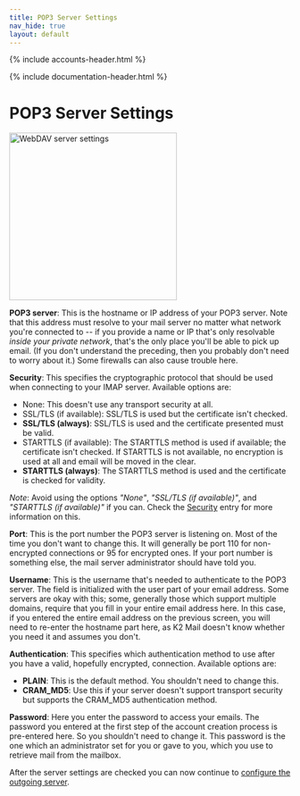 ```yaml
---
title: POP3 Server Settings
nav_hide: true
layout: default
---
```


{% include accounts-header.html %}

{% include documentation-header.html %}

# POP3 Server Settings

<img src="{{site.url}}/assets/img/account_setup_step3_pop3_incoming_server.png" width="300" alt="WebDAV server settings" />

**POP3 server**: This is the hostname or IP address of your POP3 server. Note that this address must resolve to your mail server no matter what network you're connected to -- if you provide a name or IP that's only resolvable *inside your private network*, that's the only place you'll be able to pick up email. (If you don't understand the preceding, then you probably don't need to worry about it.) Some firewalls can also cause trouble here.

**Security**: This specifies the cryptographic protocol that should be used when connecting to your IMAP server. Available options are:

* None: This doesn't use any transport security at all.
* SSL/TLS (if available): SSL/TLS is used but the certificate isn't checked.
* **SSL/TLS (always)**: SSL/TLS is used and the certificate presented must be valid.
* STARTTLS (if available): The STARTTLS method is used if available; the certificate isn't checked. If STARTTLS is not available, no encryption is used at all and email will be moved in the clear.
* **STARTTLS (always)**: The STARTTLS method is used and the certificate is checked for validity.

*Note*: Avoid using the options *"None"*, *"SSL/TLS (if available)"*, and *"STARTTLS (if available)"* if you can. Check the [Security]({{site.url}}/documentation/security.html) entry for more information on this.

**Port**: This is the port number the POP3 server is listening on. Most of the time you don't want to change this. It will generally be port 110 for non-encrypted connections or 95 for encrypted ones. If your port number is something else, the mail server administrator should have told you.

**Username**: This is the username that's needed to authenticate to the POP3 server. The field is initialized with the user part of your email address. Some servers are okay with this; some, generally those which support multiple domains, require that you fill in your entire email address here. In this case, if you entered the entire email address on the previous screen, you will need to re-enter the hostname part here, as K2 Mail doesn't know whether you need it and assumes you don't.

**Authentication**: This specifies which authentication method to use after you have a valid, hopefully encrypted, connection. Available options are:

* **PLAIN**: This is the default method. You shouldn't need to change this.
* **CRAM_MD5**: Use this if your server doesn't support transport security but supports the CRAM_MD5 authentication method.

**Password**: Here you enter the password to access your emails. The password you entered at the first step of the account creation process is pre-entered here. So you shouldn't need to change it. This password is the one which an administrator set for you or gave to you, which you use to retrieve mail from the mailbox.

After the server settings are checked you can now continue to
[configure the outgoing server]({{site.url}}/documentation/accounts/add.html#outgoing-server).
